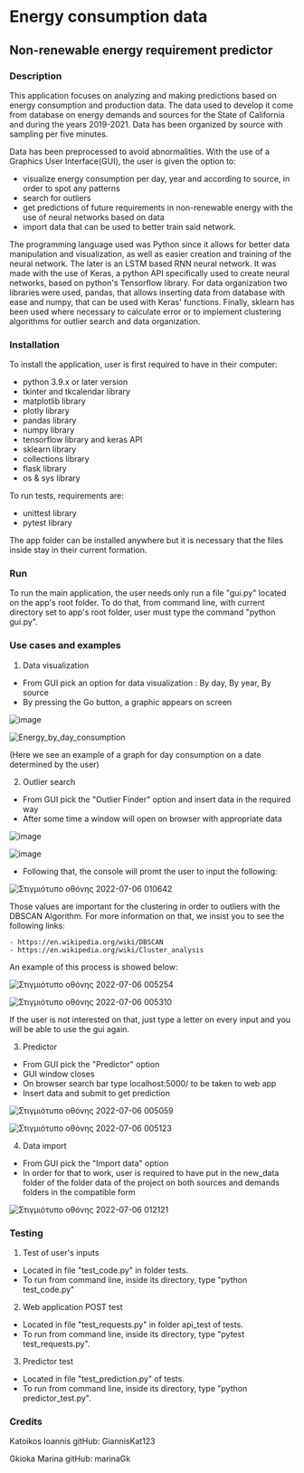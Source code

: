 # Energy consumption data 
## Non-renewable energy requirement predictor

### Description 

This application focuses on analyzing and making predictions based on energy consumption and production data. The data used to develop it come from database on energy demands and sources for the State of California and during the years 2019-2021. Data has been organized by source with sampling per five minutes. 

Data has been preprocessed to avoid abnormalities. With the use of a Graphics User Interface(GUI), the user is given the option to:
  
  - visualize energy consumption per day, year and according to source, in order to spot any patterns 
  - search for outliers
  - get predictions of future requirements in non-renewable energy with the use of neural networks based on data 
  - import data that can be used to better train said network.
 
The programming language used was Python since it allows for better data manipulation and visualization, as well as easier creation and training of the neural network. The later is an LSTM based RNN neural network. It was made with the use of Keras, a python API specifically used to create neural networks, based on python's Tensorflow library. For data organization two libraries were used, pandas, that allows inserting data from database with ease and numpy, that can be used with Keras' functions. Finally, sklearn has been used where necessary to calculate error or to implement clustering algorithms for outlier search and data organization. 

### Installation 

To install the application, user is first required to have in their computer:

  - python 3.9.x or later version
  - tkinter and tkcalendar library
  - matplotlib library 
  - plotly library
  - pandas library 
  - numpy library 
  - tensorflow library and keras API 
  - sklearn library 
  - collections library
  - flask library 
  - os & sys library 

To run tests, requirements are: 
  
  - unittest library 
  - pytest library

The app folder can be installed anywhere but it is necessary that the files inside stay in their current formation.

### Run 

To run the main application, the user needs only run a file "gui.py" located on the app's root folder. To do that, from command line, with current directory set to app's root folder, user must type the command "python gui.py". 

### Use cases and examples

1. Data visualization 
  
  - From GUI pick an option for data visualization : By day, By year, By source 
  - By pressing the Go button, a graphic appears on screen 
  
  ![image](https://user-images.githubusercontent.com/45518985/177420818-c9025ad3-23ec-4fa7-80a8-c49d52772d90.png)

  ![Energy_by_day_consumption](https://user-images.githubusercontent.com/97844048/177426285-94a4eaf2-94d6-40ba-baea-3a82793b4de4.png)


  (Here we see an example of a graph for day consumption on a date determined by the user) 
  
2. Outlier search 

  - From GUI pick the "Outlier Finder" option and insert data in the required way 
  - After some time a window will open on browser with appropriate data 
  
  ![image](https://user-images.githubusercontent.com/45518985/177421582-a9ecab06-0895-423f-8926-b119ee4dece6.png)
  
  ![image](https://user-images.githubusercontent.com/45518985/177421659-4e9dab27-b1e0-4ac0-8cbb-c6250dbb275b.png)

  - Following that, the console will promt the user to input the following:
  
  ![Στιγμιότυπο οθόνης 2022-07-06 010642](https://user-images.githubusercontent.com/97844048/177425047-3682b6ed-c1be-4346-9312-db59aa38a816.png)

  Those values are important for the clustering in order to outliers with the DBSCAN Algorithm. For more information on that, we insist you to see the following
  links:
  
    - https://en.wikipedia.org/wiki/DBSCAN
    - https://en.wikipedia.org/wiki/Cluster_analysis
  
  An example of this process is showed below:
  
  ![Στιγμιότυπο οθόνης 2022-07-06 005254](https://user-images.githubusercontent.com/97844048/177425809-0c96148f-584f-4055-bccd-67d1a420ddb0.png)

  ![Στιγμιότυπο οθόνης 2022-07-06 005310](https://user-images.githubusercontent.com/97844048/177425829-d4e723fd-01c4-4dc6-be6b-ec1fe5525f81.png)

  If the user is not interested on that, just type a letter on every input and you will be able to use the gui again.

3. Predictor 
  
  - From GUI pick the "Predictor" option 
  - GUI window closes
  - On browser search bar type localhost:5000/ to be taken to web app 
  - Insert data and submit to get prediction 
  
  ![Στιγμιότυπο οθόνης 2022-07-06 005059](https://user-images.githubusercontent.com/97844048/177426005-75c3a4be-075a-4479-8461-9057f18d4d84.png)

  ![Στιγμιότυπο οθόνης 2022-07-06 005123](https://user-images.githubusercontent.com/97844048/177426013-90a22737-923d-4192-b593-1b8a3dacd32d.png)

  
4. Data import 

  - From GUI pick the "Import data" option
  - In order for that to work, user is required to have put in the new_data folder of the folder data of the project on both sources and demands 
    folders in the compatible form
  
  ![Στιγμιότυπο οθόνης 2022-07-06 012121](https://user-images.githubusercontent.com/97844048/177426822-68a3af52-9c0b-4a3c-abdd-ea03bf280397.png)



### Testing 

1. Test of user's inputs

  - Located in file "test_code.py" in folder tests.
  - To run from command line, inside its directory, type "python test_code.py"

2. Web application POST test

  - Located in file "test_requests.py" in folder api_test of tests.
  - To run from command line, inside its directory, type "pytest test_requests.py".

3. Predictor test

  - Located in file "test_prediction.py" of tests. 
  - To run from command line, inside its directory, type "python predictor_test.py".

### Credits 

Katoikos Ioannis 
gitHub: GiannisKat123

Gkioka Marina 
gitHub: marinaGk

